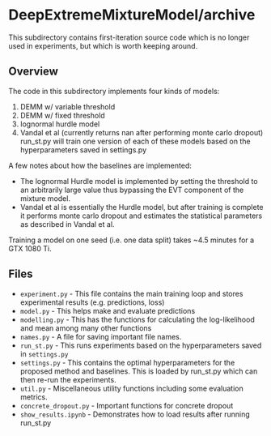 # DeepExtremeMixtureModel/archive

This subdirectory contains first-iteration source code which is no longer used in experiments, but which is worth keeping around.

## Overview

The code in this subdirectory implements four kinds of models:
1. DEMM w/ variable threshold
2. DEMM w/ fixed threshold
3. lognormal hurdle model
4. Vandal et al (currently returns nan after performing monte carlo dropout)
run_st.py will train one version of each of these models based on the hyperparameters saved in settings.py

A few notes about how the baselines are implemented:
- The lognormal Hurdle model is implemented by setting the threshold to an arbitrarily large value thus bypassing the EVT component of the mixture model.
- Vandal et al is essentially the Hurdle model, but after training is complete it performs monte carlo dropout and estimates the statistical parameters as described in Vandal et al.

Training a model on one seed (i.e. one data split) takes ~4.5 minutes for a GTX 1080 Ti.

## Files

- `experiment.py` - This file contains the main training loop and stores experimental results (e.g. predictions, loss)
- `model.py` - This helps make and evaluate predictions
- `modelling.py` - This has the functions for calculating the log-likelihood and mean among many other functions
- `names.py` - A file for saving important file names.
- `run_st.py` - This runs experiments based on the hyperparameters saved in `settings.py`
- `settings.py` - This contains the optimal hyperparameters for the proposed method and baselines. This is loaded by run_st.py which can then re-run the experiments.
- `util.py` - Miscellaneous utility functions including some evaluation metrics.
- `concrete_dropout.py` - Important functions for concrete dropout
- `show_results.ipynb` - Demonstrates how to load results after running run_st.py
